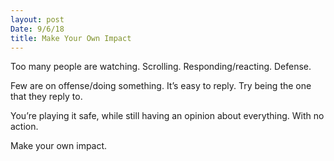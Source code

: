 ```yaml
---
layout: post
Date: 9/6/18
title: Make Your Own Impact
---
```


Too many people are watching. Scrolling. Responding/reacting. Defense. 

Few are on offense/doing something. It’s easy to reply. Try being the one that they reply to. 

You’re playing it safe, while still having an opinion about everything. With no action.

Make your own impact.
